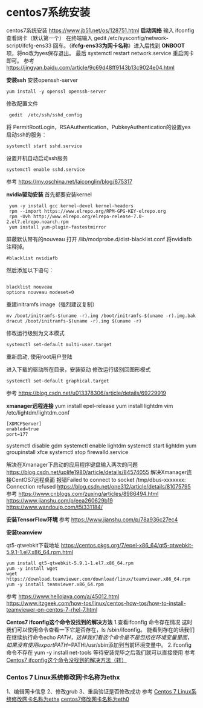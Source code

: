 # centos7系统安装
centos7系统安装
https://www.jb51.net/os/128751.html
**启动网络**
输入 ifconfig  查看网卡（默认第一个）
在终端输入 gedit /etc/sysconfig/network-script/ifcfg-ens33 回车。（**ifcfg-ens33为网卡名称**）进入后找到 **ONBOOT** 项，将no改为yes保存退出。
最后 systemctl restart network.service   重启网卡即可。
 参考 https://jingyan.baidu.com/article/9c69d48ff9143b13c9024e04.html
 
**安装ssh**
安装openssh-server

    yum install -y openssl openssh-server

 修改配置文件

     gedit  /etc/ssh/sshd_config

将 PermitRootLogin，RSAAuthentication，PubkeyAuthentication的设置yes
启动ssh的服务：

    systemctl start sshd.service

设置开机自动启动ssh服务

    systemctl enable sshd.service

参考 https://my.oschina.net/laiconglin/blog/675317

**nvidia驱动安装**
首先都要安装kernel

     yum -y install gcc kernel-devel kernel-headers
     rpm --import https://www.elrepo.org/RPM-GPG-KEY-elrepo.org
     rpm -Uvh http://www.elrepo.org/elrepo-release-7.0-2.el7.elrepo.noarch.rpm
     yum install yum-plugin-fastestmirror
屏蔽默认带有的nouveau
打开  /lib/modprobe.d/dist-blacklist.conf
将nvidiafb注释掉。

    #blacklist nvidiafb
然后添加以下语句：

```

blacklist nouveau
options nouveau modeset=0
```

重建initramfs image（强烈建议复制）

```
mv /boot/initramfs-$(uname -r).img /boot/initramfs-$(uname -r).img.bak
dracut /boot/initramfs-$(uname -r).img $(uname -r)
```
修改运行级别为文本模式

```
systemctl set-default multi-user.target
```
重新启动, 使用root用户登陆

进入下载的驱动所在目录，安装驱动
修改运行级别回图形模式

```
systemctl set-default graphical.target
```
 

参考 https://blog.csdn.net/u013378306/article/details/69229919

**xmanager远程连接**
yum install epel-release
yum install lightdm
vim /etc/lightdm/lightdm.conf

    [XDMCPServer]
    enabled=true
    port=177

systemctl disable gdm
systemctl enable lightdm
systemctl start lightdm
yum groupinstall xfce
systemctl stop firewalld.service

解决在Xmanager下启动的应用程序键盘输入两次的问题
https://blog.csdn.net/uplife1980/article/details/84574055
解决Xmanager连接CentOS7远程桌面 报错Failed to connect to socket /tmp/dbus-xxxxxxx: Connection refused
https://blog.csdn.net/one312/article/details/81075795
参考 
https://www.cnblogs.com/zuxing/articles/8986494.html
https://www.jianshu.com/p/eea260629b19
https://www.wandouip.com/t5i331184/

**安装TensorFlow环境**
参考 https://www.jianshu.com/p/78a936c27ec4

**安装teamview**

qt5-qtwebkit下载地址
https://centos.pkgs.org/7/epel-x86_64/qt5-qtwebkit-5.9.1-1.el7.x86_64.rpm.html 

    yum install qt5-qtwebkit-5.9.1-1.el7.x86_64.rpm
    yum -y install wget
    wget https://download.teamviewer.com/download/linux/teamviewer.x86_64.rpm
    yum -y install teamviewer.x86_64.rpm

参考 
https://www.hellojava.com/a/45012.html
https://www.itzgeek.com/how-tos/linux/centos-how-tos/how-to-install-teamviewer-on-centos-7-rhel-7.html

**Centos7 ifconfig这个命令没找到的解决方法**
1.查看ifconfig 命令存在情况
这时我们可以使用命令查看一下它是否存在，ls /sbin/ifconfig。
能看到存在的话我们在继续执行命令echo $PATH，这样我们看这个命令是不是包括在环境变量里面，如果没有使用export PATH=$PATH:/usr/sbin添加到当前环境变量中。
2.ifconfig 命令不存在
yum -y install net-tools
等待安装完毕之后我们就可以直接使用
参考
[Centos7 ifconfig这个命令没找到的解决方法（转）](https://www.cnblogs.com/yangfeilong/p/9797933.html)

### Centos 7 Linux系统修改网卡名称为ethx
1、编辑网卡信息
2、修改grub
3、重启验证是否修改成功
参考
[Centos 7 Linux系统修改网卡名称为ethx](https://www.cnblogs.com/Wolf-Dreams/p/9090577.html)
[centos7修改网卡名称为eth0](https://www.cnblogs.com/freeblogs/p/7881597.html)